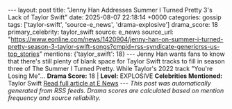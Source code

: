 --- layout: post title: "Jenny Han Addresses Summer I Turned Pretty 3's Lack of Taylor Swift" date: 2025-08-07 22:18:14 +0000 categories: gossip tags: ['taylor-swift', 'source-e_news', 'drama-explosive'] drama_score: 18 primary_celebrity: taylor_swift source: e_news source_url: "https://www.eonline.com/news/1420904/jenny-han-on-summer-i-turned-pretty-season-3-taylor-swift-songs?cmpid=rss-syndicate-genericrss-us-top_stories" mentions: {'taylor_swift': 18} --- Jenny Han wants fans to know that there's still plenty of blank space for Taylor Swift tracks to fill in season three of The Summer I Turned Pretty. While Taylor's 2022 track "You're Losing Me"... **Drama Score:** 18 | **Level:** EXPLOSIVE **Celebrities Mentioned:** Taylor Swift [Read full article at E News](https://www.eonline.com/news/1420904/jenny-han-on-summer-i-turned-pretty-season-3-taylor-swift-songs?cmpid=rss-syndicate-genericrss-us-top_stories) --- *This post was automatically generated from RSS feeds. Drama scores are calculated based on mention frequency and source reliability.*
